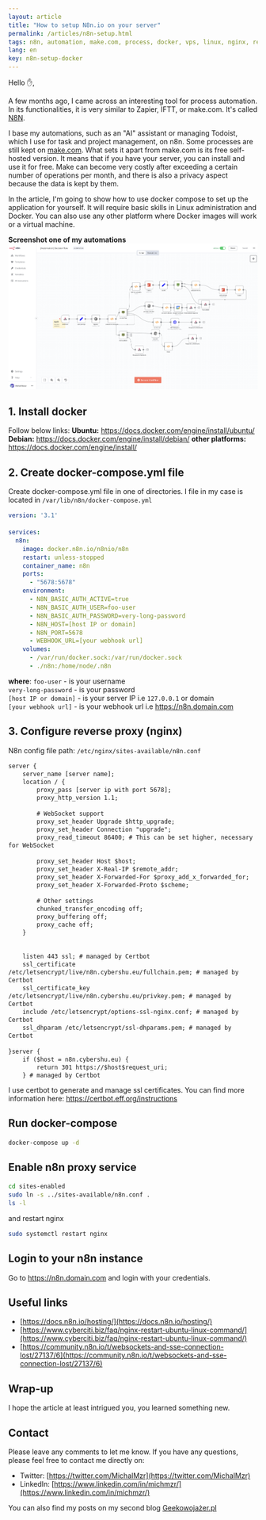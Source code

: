 ```yaml
---
layout: article
title: "How to setup N8n.io on your server"
permalink: /articles/n8n-setup.html
tags: n8n, automation, make.com, process, docker, vps, linux, nginx, reverse-proxy, docker-compose
lang: en
key: n8n-setup-docker
---
```


Hello ✋,

A few months ago, I came across an interesting tool for process automation. In its functionalities, it is very similar to Zapier, IFTT, or make.com. It's called [N8N](https://n8n.io/).

I base my automations, such as an "AI" assistant or managing Todoist, which I use for task and project management, on n8n. Some processes are still kept on [make.com](https://www.make.com/en). What sets it apart from make.com is its free self-hosted version. It means that if you have your server, you can install and use it for free. Make can become very costly after exceeding a certain number of operations per month, and there is also a privacy aspect because the data is kept by them.

In the article, I'm going to show how to use docker compose to set up the application for yourself. It will require basic skills in Linux administration and Docker. You can also use any other platform where Docker images will work or a virtual machine.

**Screenshot one of my automations**
![](../assets/images/posts/n8n-setup/n8n_scenario_screnshot.png)


## 1. Install docker
Follow below links:
**Ubuntu:** https://docs.docker.com/engine/install/ubuntu/
**Debian:** https://docs.docker.com/engine/install/debian/
**other platforms:** https://docs.docker.com/engine/install/

## 2. Create docker-compose.yml file
Create docker-compose.yml file in one of directories.
I file in my case is located in `/var/lib/n8n/docker-compose.yml`

```yaml
version: '3.1'

services:
  n8n:
    image: docker.n8n.io/n8nio/n8n
    restart: unless-stopped
    container_name: n8n
    ports:
      - "5678:5678"
    environment:
      - N8N_BASIC_AUTH_ACTIVE=true
      - N8N_BASIC_AUTH_USER=foo-user
      - N8N_BASIC_AUTH_PASSWORD=very-long-password
      - N8N_HOST=[host IP or domain]
      - N8N_PORT=5678
      - WEBHOOK_URL=[your webhook url]
    volumes:
      - /var/run/docker.sock:/var/run/docker.sock
      - ./n8n:/home/node/.n8n
```

**where**:
`foo-user` - is your username <br/>
`very-long-password` - is your password<br/>
`[host IP or domain]` - is your server IP i.e `127.0.0.1` or domain <br/>
`[your webhook url]` - is your webhook url i.e https://n8n.domain.com <br/>

## 3. Configure reverse proxy (nginx)
N8n config file path: `/etc/nginx/sites-available/n8n.conf`

```nginx
server {
    server_name [server name];
    location / {
        proxy_pass [server ip with port 5678];
        proxy_http_version 1.1;

        # WebSocket support
        proxy_set_header Upgrade $http_upgrade;
        proxy_set_header Connection "upgrade";
        proxy_read_timeout 86400; # This can be set higher, necessary for WebSocket

        proxy_set_header Host $host;
        proxy_set_header X-Real-IP $remote_addr;
        proxy_set_header X-Forwarded-For $proxy_add_x_forwarded_for;
        proxy_set_header X-Forwarded-Proto $scheme;

        # Other settings
        chunked_transfer_encoding off;
        proxy_buffering off;
        proxy_cache off;
    }


    listen 443 ssl; # managed by Certbot
    ssl_certificate /etc/letsencrypt/live/n8n.cybershu.eu/fullchain.pem; # managed by Certbot
    ssl_certificate_key /etc/letsencrypt/live/n8n.cybershu.eu/privkey.pem; # managed by Certbot
    include /etc/letsencrypt/options-ssl-nginx.conf; # managed by Certbot
    ssl_dhparam /etc/letsencrypt/ssl-dhparams.pem; # managed by Certbot

}server {
    if ($host = n8n.cybershu.eu) {
        return 301 https://$host$request_uri;
    } # managed by Certbot
```

I use certbot to generate and manage ssl certificates. You can find more information here: https://certbot.eff.org/instructions

## Run docker-compose
```bash
docker-compose up -d
```

## Enable n8n proxy service
```bash
cd sites-enabled
sudo ln -s ../sites-available/n8n.conf .
ls -l
```

and restart nginx
```bash
sudo systemctl restart nginx
```

## Login to your n8n instance
Go to https://n8n.domain.com and login with your credentials.

## Useful links
- [https://docs.n8n.io/hosting/](https://docs.n8n.io/hosting/)
- [https://www.cyberciti.biz/faq/nginx-restart-ubuntu-linux-command/](https://www.cyberciti.biz/faq/nginx-restart-ubuntu-linux-command/)
- [https://community.n8n.io/t/websockets-and-sse-connection-lost/27137/6](https://community.n8n.io/t/websockets-and-sse-connection-lost/27137/6)

## Wrap-up
I hope the article at least intrigued you, you learned something new.

## Contact
Please leave any comments to let me know. If you have any questions, please feel free to contact me directly on:
- Twitter: [https://twitter.com/MichalMzr](https://twitter.com/MichalMzr)
- LinkedIn: [https://www.linkedin.com/in/michmzr/](https://www.linkedin.com/in/michmzr/)

You can also find my posts on my second blog [Geekowojażer.pl](https://www.geekowojazer.pl/)
